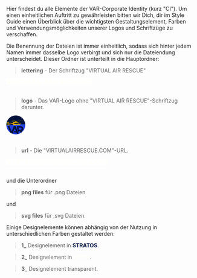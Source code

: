 Hier findest du alle Elemente der VAR-Corporate Identity (kurz "CI").
Um einen einheitlichen Auftritt zu gewährleisten bitten wir Dich, dir im Style Guide einen Überblick über die wichtigsten Gestaltungselement, Farben und Verwendungsmöglichkeiten unserer Logos und Schriftzüge zu verschaffen.

Die Benennung der Dateien ist immer einheitlich, sodass sich hinter jedem Namen immer dasselbe Logo verbirgt und sich nur die Dateiendung unterscheidet. 
Dieser Ordner ist unterteilt in die Hauptordner:

> **lettering** - Der Schriftzug "VIRTUAL AIR RESCUE"
<div>
<img src="lettering/png files/2_lettering.png" alt="1_lettering" height="15"/> 
<br></br>
</div>

> **logo** - Das VAR-Logo ohne "VIRTUAL AIR RESCUE"-Schriftzug darunter.
<div class="center">
<img src="logo/png files/1_Logo.png" alt="1_logo" height="50"/> 
<br></br>
</div>

> **url** - Die "VIRTUALAIRRESCUE.COM"-URL.
<div class="center">
<img src="url/png files/2_url.png" alt="1_url" height="15"/> 
<br></br>
</div>

und die Unterordner

> **png files** für .png Dateien

und

> **svg files** für .svg Dateien.

Einige Designelemente können abhängig von der Nutzung in unterschiedlichen Farben gestaltet werden:

> **1_**
Designelement in <span style="color:#00113A">**STRATOS**</span>.

> **2_**
Designelement in <span style="color:#fffffc">**IVORY**</span>.

> **3_**
Designelement transparent.
